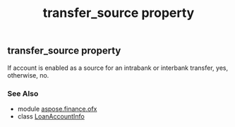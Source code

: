 ﻿---
title: transfer_source property
second_title: Aspose.Finance for Python via .NET API References
description: 
type: docs
weight: 200
url: /python-net/aspose.finance.ofx/loanaccountinfo/transfer_source/
is_root: false
---

## transfer_source property


If account is enabled as a source for an intrabank or interbank transfer, yes, otherwise, no.

### See Also
* module [aspose.finance.ofx](../../)
* class [LoanAccountInfo](/finance/python-net/aspose.finance.ofx/loanaccountinfo)
